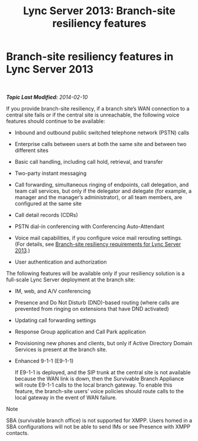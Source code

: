 ﻿---
title: 'Lync Server 2013: Branch-site resiliency features'
TOCTitle: Branch-site resiliency features
ms:assetid: 8e3feda5-9a38-4e3c-b808-af29f19c5eb9
ms:mtpsurl: https://technet.microsoft.com/en-us/library/Gg398715(v=OCS.15)
ms:contentKeyID: 48184765
ms.date: 07/23/2014
mtps_version: v=OCS.15
---

<div data-xmlns="http://www.w3.org/1999/xhtml">

<div class="topic" data-xmlns="http://www.w3.org/1999/xhtml" data-msxsl="urn:schemas-microsoft-com:xslt" data-cs="http://msdn.microsoft.com/en-us/">

<div data-asp="http://msdn2.microsoft.com/asp">

# Branch-site resiliency features in Lync Server 2013

</div>

<div id="mainSection">

<div id="mainBody">

<span> </span>

_**Topic Last Modified:** 2014-02-10_

If you provide branch-site resiliency, if a branch site’s WAN connection to a central site fails or if the central site is unreachable, the following voice features should continue to be available:

<div>


  - Inbound and outbound public switched telephone network (PSTN) calls

  - Enterprise calls between users at both the same site and between two different sites

  - Basic call handling, including call hold, retrieval, and transfer

  - Two-party instant messaging

  - Call forwarding, simultaneous ringing of endpoints, call delegation, and team call services, but only if the delegator and delegate (for example, a manager and the manager’s administrator), or all team members, are configured at the same site

  - Call detail records (CDRs)

  - PSTN dial-in conferencing with Conferencing Auto-Attendant

  - Voice mail capabilities, if you configure voice mail rerouting settings. (For details, see [Branch-site resiliency requirements for Lync Server 2013](lync-server-2013-branch-site-resiliency-requirements.md).)

  - User authentication and authorization

The following features will be available only if your resiliency solution is a full-scale Lync Server deployment at the branch site:

  - IM, web, and A/V conferencing

  - Presence and Do Not Disturb (DND)-based routing (where calls are prevented from ringing on extensions that have DND activated)

  - Updating call forwarding settings

  - Response Group application and Call Park application

  - Provisioning new phones and clients, but only if Active Directory Domain Services is present at the branch site.

  - Enhanced 9-1-1 (E9-1-1)
    
    If E9-1-1 is deployed, and the SIP trunk at the central site is not available because the WAN link is down, then the Survivable Branch Appliance will route E9-1-1 calls to the local branch gateway. To enable this feature, the branch-site users’ voice policies should route calls to the local gateway in the event of WAN failure.

<div class="alert">


> [!NOTE]
> SBA (survivable branch office) is not supported for XMPP. Users homed in a SBA configurations will not be able to send IMs or see Presence with XMPP contacts.



</div>

</div>

</div>

<span> </span>

</div>

</div>

</div>

